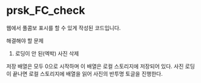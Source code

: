 # prsk_FC_check

웹에서 풀콤보 표시를 할 수 있게 작성된 코드입니다.

해결해야 할 문제
1. 로딩이 안 된(엑박) 사진 삭제


저장 배열은 모두 0으로 시작하며 이 배열은 로컬 스토리지에 저장되어 있다. 사진 로딩이 끝나면 로컬 스토리지에 배열을 읽어 사진의 반투명 토글을 진행한다.
